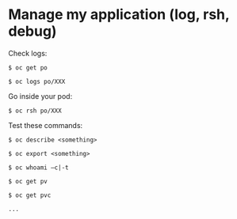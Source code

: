 # Manage my application (log, rsh, debug)

Check logs:

```
$ oc get po
```

```
$ oc logs po/XXX
```


Go inside your pod:

```
$ oc rsh po/XXX
```


Test these commands:

```
$ oc describe <something>
```

```
$ oc export <something>
```

```
$ oc whoami –c|-t
```

```
$ oc get pv
```

```
$ oc get pvc
```

```
...
```
